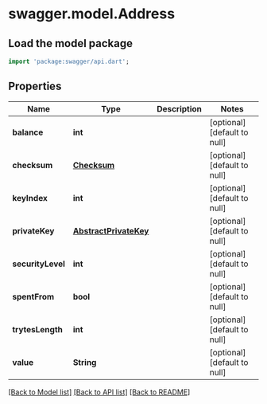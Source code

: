 # swagger.model.Address

## Load the model package
```dart
import 'package:swagger/api.dart';
```

## Properties
Name | Type | Description | Notes
------------ | ------------- | ------------- | -------------
**balance** | **int** |  | [optional] [default to null]
**checksum** | [**Checksum**](Checksum.md) |  | [optional] [default to null]
**keyIndex** | **int** |  | [optional] [default to null]
**privateKey** | [**AbstractPrivateKey**](AbstractPrivateKey.md) |  | [optional] [default to null]
**securityLevel** | **int** |  | [optional] [default to null]
**spentFrom** | **bool** |  | [optional] [default to null]
**trytesLength** | **int** |  | [optional] [default to null]
**value** | **String** |  | [optional] [default to null]

[[Back to Model list]](../README.md#documentation-for-models) [[Back to API list]](../README.md#documentation-for-api-endpoints) [[Back to README]](../README.md)


